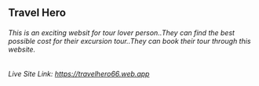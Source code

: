 ## Travel Hero


###### This is an exciting websit for tour lover person..They can find the best possible cost for their excursion tour..They can book their tour through this website.

###### Live Site Link: https://travelhero66.web.app
